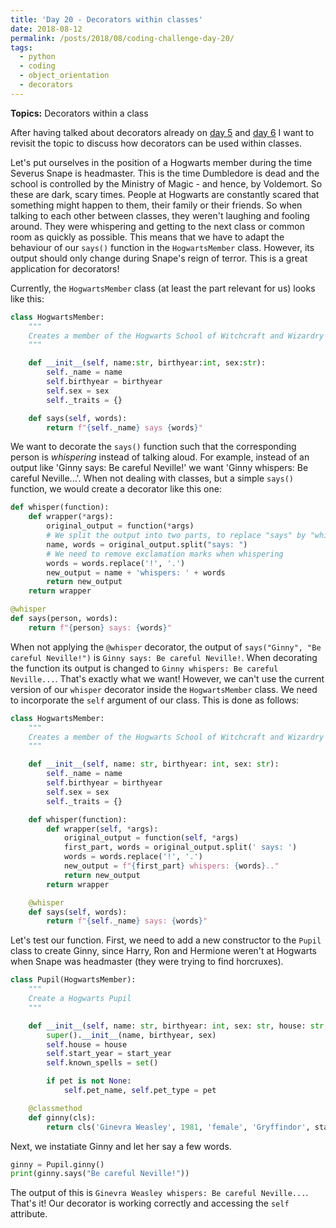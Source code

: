 ```yaml
---
title: 'Day 20 - Decorators within classes'
date: 2018-08-12
permalink: /posts/2018/08/coding-challenge-day-20/
tags:
  - python
  - coding
  - object_orientation
  - decorators
---
```


**Topics:** Decorators within a class

After having talked about decorators already on [day 5](http://www.alpopkes.com/posts/2018/07/coding-challenge-day-5/) and [day 6](http://www.alpopkes.com/posts/2018/07/coding-challenge-day-6/) I want to revisit the topic to discuss how decorators can be used within classes. 

Let's put ourselves in the position of a Hogwarts member during the time Severus Snape is headmaster. This is the time Dumbledore is dead and the school is controlled by the Ministry of Magic - and hence, by Voldemort. So these are dark, scary times. People at Hogwarts are constantly scared that something might happen to them, their family or their friends. So when talking to each other between classes, they weren't laughing and fooling around. They were whispering and getting to the next class or common room as quickly as possible. This means that we have to adapt the behaviour of our ```says()``` function in the ```HogwartsMember``` class. However, its output should only change during Snape's reign of terror. This is a great application for decorators!

Currently, the ```HogwartsMember``` class (at least the part relevant for us) looks like this:

```python
class HogwartsMember:
    """
    Creates a member of the Hogwarts School of Witchcraft and Wizardry
    """

    def __init__(self, name:str, birthyear:int, sex:str):
        self._name = name
        self.birthyear = birthyear
        self.sex = sex
        self._traits = {}

    def says(self, words):
        return f"{self._name} says {words}"
```

We want to decorate the ```says()``` function such that the corresponding person is *whispering* instead of talking aloud. For example, instead of an output like 'Ginny says: Be careful Neville!' we want 'Ginny whispers: Be careful Neville...'. When not dealing with classes, but a simple ```says()``` function, we would create a decorator like this one:

```python
def whisper(function):
    def wrapper(*args):
        original_output = function(*args)
        # We split the output into two parts, to replace "says" by "whispers"
        name, words = original_output.split("says: ")
        # We need to remove exclamation marks when whispering
        words = words.replace('!', '.')
        new_output = name + 'whispers: ' + words
        return new_output
    return wrapper

@whisper
def says(person, words):
    return f"{person} says: {words}"
```

When not applying the ```@whisper``` decorator, the output of ```says("Ginny", "Be careful Neville!")``` is ```Ginny says: Be careful Neville!```. When decorating the function its output is changed to ```Ginny whispers: Be careful Neville...```. That's exactly what we want! However, we can't use the current version of our ```whisper``` decorator inside the ```HogwartsMember``` class. We need to incorporate the ```self``` argument of our class. This is done as follows: 

```python
class HogwartsMember:
    """
    Creates a member of the Hogwarts School of Witchcraft and Wizardry
    """

    def __init__(self, name: str, birthyear: int, sex: str):
        self._name = name
        self.birthyear = birthyear
        self.sex = sex
        self._traits = {}

    def whisper(function):
        def wrapper(self, *args):
            original_output = function(self, *args)
            first_part, words = original_output.split(' says: ')
            words = words.replace('!', '.')
            new_output = f"{first_part} whispers: {words}.."
            return new_output
        return wrapper

    @whisper
    def says(self, words):
        return f"{self._name} says: {words}"
```

Let's test our function. First, we need to add a new constructor to the ```Pupil``` class to create Ginny, since Harry, Ron and Hermione weren't at Hogwarts when Snape was headmaster (they were trying to find horcruxes).

```python
class Pupil(HogwartsMember):
    """
    Create a Hogwarts Pupil
    """

    def __init__(self, name: str, birthyear: int, sex: str, house: str, start_year: int, pet: tuple = None):
        super().__init__(name, birthyear, sex)
        self.house = house
        self.start_year = start_year
        self.known_spells = set()

        if pet is not None:
            self.pet_name, self.pet_type = pet

    @classmethod
    def ginny(cls):
        return cls('Ginevra Weasley', 1981, 'female', 'Gryffindor', start_year=1992)
```

Next, we instatiate Ginny and let her say a few words.

```python
ginny = Pupil.ginny()
print(ginny.says("Be careful Neville!"))
```

The output of this is ```Ginevra Weasley whispers: Be careful Neville...```. That's it! Our decorator is working correctly and accessing the ```self``` attribute.






